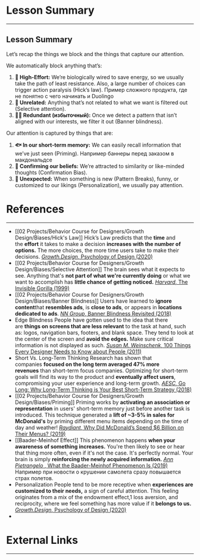 # Lesson Summary
---
## Lesson Summary

Let’s recap the things we block and the things that capture our attention.

We automatically block anything that’s:
1. **🧮 High-Effort:** We’re biologically wired to save energy, so we usually take the path of least resistance. Also, a large number of choices can trigger action paralysis (Hick’s law).
   Пример сложного продукта, где не понятно с чего начинать и Duolingo
2. **🌵 Unrelated:** Anything that’s not related to what we want is filtered out (Selective attention).
3. **👯‍♀️ Redundant (избыточный):** Once we detect a pattern that isn’t aligned with our interests, we filter it out (Banner blindness).

Our attention is captured by things that are:
1. **🐟 In our short-term memory:** We can easily recall information that we’ve just seen (Priming). Например баннеры перед заказом в макдональдсе
2. **💚 Confirming our beliefs:** We’re attracted to similarity or like-minded thoughts (Confirmation Bias).
3. **🎲 Unexpected:** When something is new (Pattern Breaks), funny, or customized to our likings (Personalization), we usually pay attention.

# References
---
- [[02 Projects/Behavior Course for Designers/Growth Design/Biases/Hick's Law]] Hick’s Law predicts that the **time** and the **effort** it takes to make a decision **increases with the number of options.** The more choices, the more time users take to make their decisions. [_Growth.Design_, Psychology of Design (2020)](https://growth.design/psychology/)
- [[02 Projects/Behavior Course for Designers/Growth Design/Biases/Selective Attention]] The brain sees what it expects to see. Anything that's **not part of what we're currently doing** or what we want to accomplish has **little chance of getting noticed.** [_Harvard_, The Invisible Gorilla (1999)](http://www.theinvisiblegorilla.com/gorilla_experiment.html)
- [[02 Projects/Behavior Course for Designers/Growth Design/Biases/Banner Blindness]] Users have learned to **ignore content**that **resembles ads**, is **close to ads**, or appears in **locations dedicated to ads**. [_NN Group_, Banner Blindness Revisited (2018)](https://www.nngroup.com/articles/banner-blindness-old-and-new-findings/)
- Edge Blindness People have gotten used to the idea that there are **things on screens that are less relevant** to the task at hand, such as: logos, navigation bars, footers, and blank space. They tend to look at the center of the screen and **avoid the edges.** Make sure critical information is not displayed as such. [_Susan M. Weinschenk_, 100 Things Every Designer Needs to Know about People (2011)](https://www.goodreads.com/book/show/10778139-100-things-every-designer-needs-to-know-about-people)
- Short Vs. Long-Term Thinking Research has shown that companies **focused on the long term averaged 47% more revenues** than short-term focus companies. Optimizing for short-term goals will find its way to the product and **eventually affect users**, compromising your user experience and long-term growth. [_AESC_, Go Long: Why Long-Term Thinking is Your Best Short-Term Strategy (2018)](https://www.aesc.org/insights/magazine/article/go-long-why-long-term-thinking-your-best-short-term-strategy) 
- [[02 Projects/Behavior Course for Designers/Growth Design/Biases/Priming]] Priming works by **activating an association or representation** in users' short-term memory just before another task is introduced. This technique generated a **lift of ~3-5% in sales for McDonald's** by priming different menu items depending on the time of day and weather! [_Raydiant_, Why Did McDonald’s Spend $6 Billion on Their Menus? (2019)](https://www.raydiant.com/blog/why-did-mcdonalds-spend-6-billion-on-their-menus/)
- [[Baader-Meinhof Effect]] This phenomenon happens **when your awareness of something increases.** You're then likely to see or hear that thing more often, even if it's not the case. It's perfectly normal. Your brain is simply **reinforcing the newly acquired information.** [_Ann Pietrangelo_ , What the Baader-Meinhof Phenomenon Is (2019)](https://www.healthline.com/health/baader-meinhof-phenomenon) Например при новости о крушении самолета сразу повышается страх полетов.
- Personalization People tend to be more receptive when **experiences are customized to their needs,** a sign of careful attention. This feeling originates from a mix of the endowment effect,1 loss aversion, and reciprocity, where we feel something has more value if it **belongs to us.** [_Growth.Design_, Psychology of Design (2020)](https://growth.design/psychology)
- 
# External Links
---

